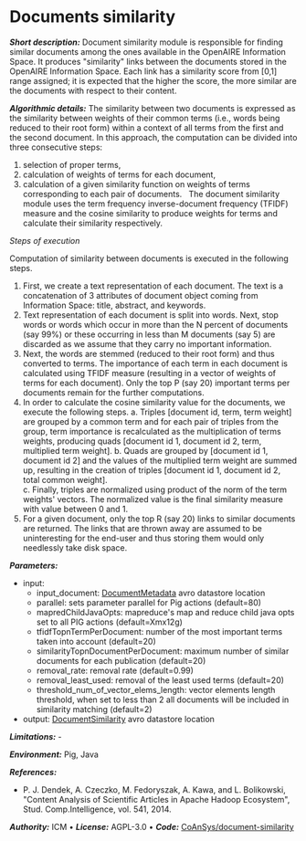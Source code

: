 # Documents similarity

***Short description:***
Document similarity module is responsible for finding similar documents among the ones available in the OpenAIRE Information Space. It produces "similarity" links between the documents stored in the OpenAIRE Information Space. Each link has a similarity score from [0,1] range assigned; it is expected that the higher the score, the more similar are the documents with respect to their content.

***Algorithmic details:***
The similarity between two documents is expressed as the similarity between weights of their common terms (i.e., words being reduced to their root form) within a context of all terms from the first and the second document. In this approach, the computation can be divided into three consecutive steps:

1. selection of proper terms,
2. calculation of weights of terms for each document,
3. calculation of a given similarity function on weights of terms corresponding to each pair of documents.
  
The document similarity module uses the term frequency inverse-document frequency (TFIDF) measure and the cosine similarity to produce weights for terms and calculate their similarity respectively.

*Steps of execution*

Computation of similarity between documents is executed in the following steps.

1. First, we create a text representation of each document. The text is a concatenation of 3 attributes of document object coming from Information Space: title, abstract, and keywords.
2. Text representation of each document is split into words. Next, stop words or words which occur in more than the N percent of documents (say 99%) or these occurring in less than M documents (say 5) are discarded as we assume that they carry no important information. 	
3. Next, the words are stemmed (reduced to their root form) and thus converted to terms. The importance of each term in each document is calculated using TFIDF measure (resulting in a vector of weights of terms for each document). Only the top P (say 20) important terms per documents remain for the further computations.	
4. In order to calculate the cosine similarity value for the documents, we execute the following steps.	
    a. Triples [document id, term, term weight] are grouped by a common term and for each pair of triples from the group, term importance is recalculated as the multiplication of terms weights, producing quads [document id 1, document id 2, term, multiplied term weight].	
    b. Quads are grouped by [document id 1, document id 2] and the values of the multiplied term weight are summed up, resulting in the creation of triples [document id 1, document id 2, total common weight]. 	
    c. Finally, triples are normalized using product of the norm of the term weights' vectors. The normalized value is the final similarity measure with value between 0 and 1.
5. For a given document, only the top R (say 20) links to similar documents are returned. The links that are thrown away are assumed to be uninteresting for the end-user and thus storing them would only needlessly take disk space.

***Parameters:***
* input: 
    * input_document: [DocumentMetadata](https://github.com/openaire/iis/blob/master/iis-schemas/src/main/avro/eu/dnetlib/iis/documentssimilarity/DocumentMetadata.avdl) avro datastore location
    * parallel: sets parameter parallel for Pig actions (default=80)
    * mapredChildJavaOpts: mapreduce's map and reduce child java opts set to all PIG actions (default=Xmx12g)
    * tfidfTopnTermPerDocument: number of the most important terms taken into account (default=20)
    * similarityTopnDocumentPerDocument: maximum number of similar documents for each publication (default=20)
    * removal_rate: removal rate (default=0.99)
    * removal_least_used: removal of the least used terms (default=20)
    * threshold_num_of_vector_elems_length: vector elements length threshold, when set to less than 2 all documents will be included in similarity matching (default=2)
* output: [DocumentSimilarity](https://github.com/openaire/iis/blob/master/iis-schemas/src/main/avro/eu/dnetlib/iis/documentssimilarity/DocumentSimilarity.avdl) avro datastore location

***Limitations:*** -

***Environment:*** 
Pig, Java

***References:***

* P. J. Dendek, A. Czeczko, M. Fedoryszak, A. Kawa, and L. Bolikowski, "Content Analysis of Scientific Articles in Apache Hadoop Ecosystem", Stud. Comp.Intelligence, vol. 541, 2014.

***Authority:*** ICM &bull; ***License:*** AGPL-3.0 &bull; ***Code:*** [CoAnSys/document-similarity](https://github.com/CeON/CoAnSys/tree/master/document-similarity)
